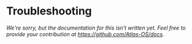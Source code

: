# Troubleshooting

_We're sorry, but the documentation for this isn't written yet. Feel free to provide your contribution at https://github.com/Atlas-OS/docs._